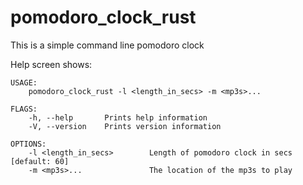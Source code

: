 # pomodoro_clock_rust
This is a simple command line pomodoro clock

Help screen shows:
```
USAGE:
    pomodoro_clock_rust -l <length_in_secs> -m <mp3s>...

FLAGS:
    -h, --help       Prints help information
    -V, --version    Prints version information

OPTIONS:
    -l <length_in_secs>        Length of pomodoro clock in secs [default: 60]
    -m <mp3s>...               The location of the mp3s to play

```
